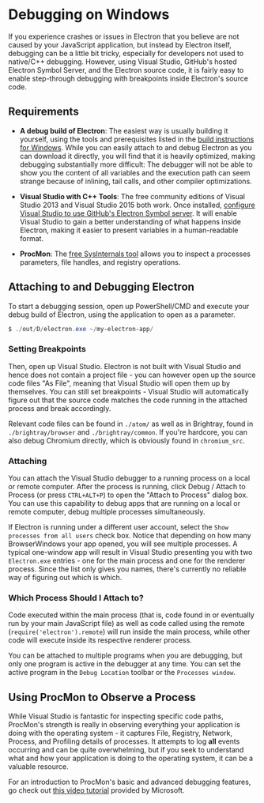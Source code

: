 # Debugging on Windows

If you experience crashes or issues in Electron that you believe are not caused
by your JavaScript application, but instead by Electron itself, debugging can
be a little bit tricky, especially for developers not used to native/C++
debugging. However, using Visual Studio, GitHub's hosted Electron Symbol Server,
and the Electron source code, it is fairly easy to enable step-through debugging
with breakpoints inside Electron's source code.

## Requirements

- **A debug build of Electron**: The easiest way is usually building it
  yourself, using the tools and prerequisites listed in the
  [build instructions for Windows](build-instructions-windows.md). While you can
  easily attach to and debug Electron as you can download it directly, you will
  find that it is heavily optimized, making debugging substantially more
  difficult: The debugger will not be able to show you the content of all
  variables and the execution path can seem strange because of inlining,
  tail calls, and other compiler optimizations.

- **Visual Studio with C++ Tools**: The free community editions of Visual
  Studio 2013 and Visual Studio 2015 both work. Once installed,
  [configure Visual Studio to use GitHub's Electron Symbol server](setting-up-symbol-server.md).
  It will enable Visual Studio to gain a better understanding of what happens
  inside Electron, making it easier to present variables in a human-readable
  format.

- **ProcMon**: The [free SysInternals tool][sys-internals] allows you to inspect
  a processes parameters, file handles, and registry operations.

## Attaching to and Debugging Electron

To start a debugging session, open up PowerShell/CMD and execute your debug
build of Electron, using the application to open as a parameter.

```powershell
$ ./out/D/electron.exe ~/my-electron-app/
```

### Setting Breakpoints

Then, open up Visual Studio. Electron is not built with Visual Studio and hence
does not contain a project file - you can however open up the source code files
"As File", meaning that Visual Studio will open them up by themselves. You can
still set breakpoints - Visual Studio will automatically figure out that the
source code matches the code running in the attached process and break
accordingly.

Relevant code files can be found in `./atom/` as well as in Brightray, found in
`./brightray/browser` and `./brightray/common`. If you're hardcore,
you can also debug Chromium directly, which is obviously found in `chromium_src`.

### Attaching

You can attach the Visual Studio debugger to a running process on a local or
remote computer. After the process is running, click Debug / Attach to Process
(or press `CTRL+ALT+P`) to open the "Attach to Process" dialog box. You can use
this capability to debug apps that are running on a local or remote computer,
debug multiple processes simultaneously.

If Electron is running under a different user account, select the
`Show processes from all users` check box. Notice that depending on how many
BrowserWindows your app opened, you will see multiple processes. A typical
one-window app will result in Visual Studio presenting you with two
`Electron.exe` entries - one for the main process and one for the renderer
process. Since the list only gives you names, there's currently no reliable
way of figuring out which is which.

### Which Process Should I Attach to?

Code executed within the main process (that is, code found in or eventually run
by your main JavaScript file) as well as code called using the remote
(`require('electron').remote`) will run inside the main process, while other
code will execute inside its respective renderer process.

You can be attached to multiple programs when you are debugging, but only one
program is active in the debugger at any time. You can set the active program
in the `Debug Location` toolbar or the `Processes window`.

## Using ProcMon to Observe a Process

While Visual Studio is fantastic for inspecting specific code paths, ProcMon's
strength is really in observing everything your application is doing with the
operating system - it captures File, Registry, Network, Process, and Profiling
details of processes. It attempts to log **all** events occurring and can be
quite overwhelming, but if you seek to understand what and how your application
is doing to the operating system, it can be a valuable resource.

For an introduction to ProcMon's basic and advanced debugging features, go check
out [this video tutorial][procmon-instructions] provided by Microsoft.

[sys-internals]: https://technet.microsoft.com/en-us/sysinternals/processmonitor.aspx
[procmon-instructions]: https://channel9.msdn.com/shows/defrag-tools/defrag-tools-4-process-monitor
